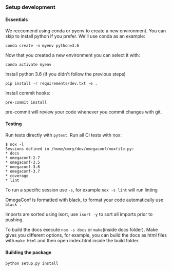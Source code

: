 ### Setup development

#### Essentials

We reccomend using conda or pyenv to create a new environment. You can skip to install python 
if you prefer. We'll use conda as an example:

`conda create -n myenv python=3.6`

Now that you created a new environment you can select it with:

`conda activate myenv`

Install python 3.6 (if you didn't follow the previous steps)

`pip install -r requirements/dev.txt -e .`

Install commit hooks:

`pre-commit install`

pre-commit will review your code whenever you commit changes with git.

#### Testing
Run tests directly with `pytest`.
Run all CI tests with nox:

```
$ nox -l
Sessions defined in /home/omry/dev/omegaconf/noxfile.py:
* docs
* omegaconf-2.7
* omegaconf-3.5
* omegaconf-3.6
* omegaconf-3.7
* coverage
* lint
```
To run a specific session use `-s`, for example `nox -s lint` will run linting

OmegaConf is formatted with black, to format your code automatically use `black .`

Imports are sorted using isort, use `isort -y` to sort all imports prior to pushing.  

To build the docs execute `nox -s docs` or `make`(inside docs folder). Make gives you different options, for example, you can build the docs as html files with `make html` and then open index.html inside the build folder.


#### Building the package

`python setup.py install`

